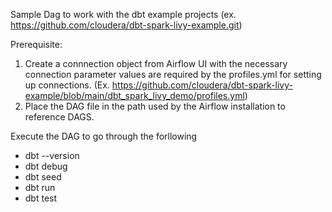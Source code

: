 Sample Dag to work with the dbt example projects (ex. https://github.com/cloudera/dbt-spark-livy-example.git)

Prerequisite:
1. Create a connnection object from Airflow UI with the necessary connection parameter values are required by the profiles.yml for setting up connections.
   (Ex. https://github.com/cloudera/dbt-spark-livy-example/blob/main/dbt_spark_livy_demo/profiles.yml)
2. Place the DAG file in the path used by the Airflow installation to reference DAGS.

Execute the DAG to go through the forllowing 
- dbt --version
- dbt debug
- dbt seed
- dbt run
- dbt test

